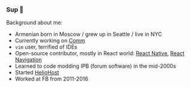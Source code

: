 ### Sup 👋

Background about me:

- Armenian born in Moscow / grew up in Seattle / live in NYC
- Currently working on [Comm](https://github.com/CommE2E/comm)
- `vim` user, terrified of IDEs
- Open-source contributor, mostly in React world: [React Native](https://github.com/facebook/react-native), [React Navigation](https://github.com/react-navigation/react-navigation)
- Learned to code modding IPB (forum software) in the mid-2000s
- Started [HelioHost](https://heliohost.org)
- Worked at FB from 2011-2016
